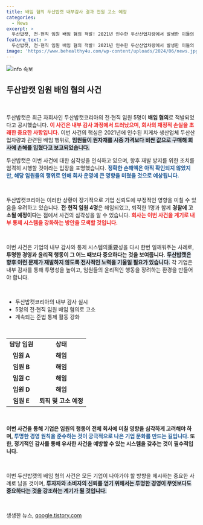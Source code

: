 ```yaml
---
title: 배임 혐의 두산밥캣 내부감사 결과 전원 고소 예정
categories:
  - News
excerpt: >
  두산밥캣, 전·현직 임원 배임 혐의 적발! 2021년 인수한 두산산업차량에서 발생한 이들의 고액 원자재 구매가 회사에 심각한 손실을 초래한 것으로 밝혀졌다. 해임 및 고소 진행 중!
feature_text: >
  두산밥캣, 전·현직 임원 배임 혐의 적발! 2021년 인수한 두산산업차량에서 발생한 이들의 고액 원자재 구매가 회사에 심각한 손실을 초래한 것으로 밝혀졌다. 해임 및 고소 진행 중!
image: 'https://www.behealthy4u.com/wp-content/uploads/2024/06/news.jpg'
---
```


<p><img src="https://www.behealthy4u.com/wp-content/uploads/2024/06/news.jpg" alt="info 속보" /></p>

<h2 data-ke-size="size26">두산밥캣 임원 배임 혐의 사건</h2>

<p data-ke-size="size16">&nbsp;</p> 

<p>두산밥캣은 최근 자회사인 두산밥캣코리아의 전·현직 임원 5명이 <b>배임 혐의</b>로 적발되었다고 공시했습니다. <b><span style="color: #ee2323;">이 사건은 내부 감사 과정에서 드러났으며, 회사의 재정적 손실을 초래한 중요한 사항입니다.</span></b> 이번 사건의 핵심은 2021년에 인수된 지게차 생산업체 두산산업차량과 관련된 배임 행위로, <b><span style="background-color: #21538527;">임원들이 원자재를 시중 가격보다 비싼 값으로 구매해 회사에 손해를 입혔다고 보고되었습니다.</span></b> </p>

<p>두산밥캣은 이번 사건에 대한 심각성을 인식하고 있으며, 향후 재발 방지를 위한 조치를 엄격히 시행할 것이라는 입장을 표명했습니다. <b><span style="color: #1a5490;">정확한 손해액은 아직 확인되지 않았지만, 해당 임원들의 행위로 인해 회사 운영에 큰 영향을 미쳤을 것으로 예상됩니다.</span></b></p>

<p data-ke-size="size16">&nbsp;</p>

<p>두산밥캣코리아는 이러한 상황이 장기적으로 기업 신뢰도에 부정적인 영향을 미칠 수 있음을 우려하고 있습니다. <b>전·현직 임원 4명</b>은 해임되었고, 퇴직한 1명과 함께 <b>경찰에 고소될 예정이다</b>는 점에서 사건의 심각성을 알 수 있습니다. <b><span style="color: #ee2323;">회사는 이번 사건을 계기로 내부 통제 시스템을 강화하는 방안을 모색할 것입니다.</span></b></p>

<p data-ke-size="size16">&nbsp;</p>

<p>이번 사건은 기업의 내부 감사와 통제 시스템의重要성을 다시 한번 일깨워주는 사례로, <b>투명한 경영과 윤리적 행동이 그 어느 때보다 중요하다는 것을 보여줍니다.</b> <b><span style="background-color: #21538527;">두산밥캣은 향후 이런 문제가 재발하지 않도록 전사적인 노력을 기울일 필요가 있습니다.</span></b> 각 기업은 내부 감사를 통해 투명성을 높이고, 임원들의 윤리적인 행동을 장려하는 환경을 만들어야 합니다.</p>

<p data-ke-size="size16">&nbsp;</p>

<ul>
    <li>두산밥캣코리아의 내부 감사 실시</li>
    <li>5명의 전·현직 임원 배임 혐의로 고소</li>
    <li>계속되는 준법 통제 활동 강화</li>
</ul>

<p data-ke-size="size16">&nbsp;</p>

<table>
    <tr>
        <td style="text-align: center; height: 17px;"><b>담당 임원</b></td>
        <td style="text-align: center; height: 17px;"><b>상태</b></td>
    </tr>
    <tr>
        <td style="text-align: center; height: 17px;"><b>임원 A</b></td>
        <td style="text-align: center; height: 17px;"><b>해임</b></td>
    </tr>
    <tr>
        <td style="text-align: center; height: 17px;"><b>임원 B</b></td>
        <td style="text-align: center; height: 17px;"><b>해임</b></td>
    </tr>
    <tr>
        <td style="text-align: center; height: 17px;"><b>임원 C</b></td>
        <td style="text-align: center; height: 17px;"><b>해임</b></td>
    </tr>
    <tr>
        <td style="text-align: center; height: 17px;"><b>임원 D</b></td>
        <td style="text-align: center; height: 17px;"><b>해임</b></td>
    </tr>
    <tr>
        <td style="text-align: center; height: 17px;"><b>임원 E</b></td>
        <td style="text-align: center; height: 17px;"><b>퇴직 및 고소 예정</b></td>
    </tr>
</table>

<p data-ke-size="size16">&nbsp;</p>

<p><b>이번 사건을 통해 기업은 임원의 행동이 전체 회사에 미칠 영향을 심각하게 고려해야 하며, <b><span style="color: #1a5490;">투명한 경영 원칙을 준수하는 것이 궁극적으로 나은 기업 문화를 만드는 길입니다.</span></b> 또한, 정기적인 감사를 통해 유사한 사건을 예방할 수 있는 시스템을 갖추는 것이 필수적입니다.</b> </p>

<p data-ke-size="size16">&nbsp;</p>

<p>이번 두산밥캣의 배임 혐의 사건은 모든 기업이 나아가야 할 방향을 제시하는 중요한 사례로 남을 것이며, <b><span style="background-color: #21538527;">투자자와 소비자의 신뢰를 얻기 위해서는 투명한 경영이 무엇보다도 중요하다는 것을 강조하는 계기가 될 것입니다.</span></b></p>

<p data-ke-size="size16">&nbsp;</p>
생생한 뉴스, <a href="https://qoogle.tistory.com" rel="dofollow">qoogle.tistory.com</a>


